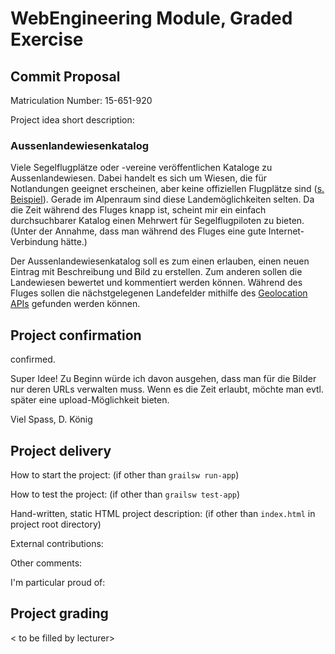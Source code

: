 # WebEngineering Module, Graded Exercise

## Commit Proposal

Matriculation Number: 15-651-920

Project idea short description: 

### Aussenlandewiesenkatalog
Viele Segelflugplätze oder -vereine veröffentlichen Kataloge zu Aussenlandewiesen. Dabei handelt es sich um Wiesen, die für Notlandungen geeignet erscheinen, aber keine offiziellen Flugplätze sind ([s. Beispiel](http://www.streckenflug.at/logos/sip_2011_8.jpg)). Gerade im Alpenraum sind diese Landemöglichkeiten selten. Da die Zeit während des Fluges knapp ist, scheint mir ein einfach durchsuchbarer Katalog einen Mehrwert für Segelflugpiloten zu bieten. (Unter der Annahme, dass man während des Fluges eine gute Internet-Verbindung hätte.)

Der Aussenlandewiesenkatalog soll es zum einen erlauben, einen neuen Eintrag mit Beschreibung und Bild zu erstellen. Zum anderen sollen die Landewiesen bewertet und kommentiert werden können.
Während des Fluges sollen die nächstgelegenen Landefelder mithilfe des [Geolocation APIs](https://developer.mozilla.org/en-US/docs/Web/API/Geolocation) gefunden werden können.


## Project confirmation

confirmed.

Super Idee!
Zu Beginn würde ich davon ausgehen, dass man für die Bilder nur deren URLs verwalten muss.
Wenn es die Zeit erlaubt, möchte man evtl. später eine upload-Möglichkeit bieten.

Viel Spass,
D. König

## Project delivery <to be filled by student>

How to start the project: (if other than `grailsw run-app`)

How to test the project:  (if other than `grailsw test-app`)

Hand-written, static HTML 
project description:      (if other than `index.html` in project root directory)

External contributions:

Other comments: 

I'm particular proud of:


## Project grading 

< to be filled by lecturer>

